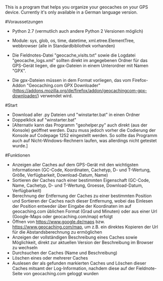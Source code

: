 ﻿This is a program that helps you organize your geocaches on your GPS device. Currently it's only available in a German language version.


#Voraussetzungen
* Python 2.7 (vermutlich auch andere Python 2 Versionen möglich)
* Module: sys, glob, os, time, datetime, xml.etree.ElementTree, webbrowser (alle in Standardbibliothek vorhanden)

* Die Fieldnotes-Datei "geocache_visits.txt" sowie die Logdatei "geocache_logs.xml" sollten direkt im angegebenen Ordner für das GPS-Gerät liegen, die gpx-Dateien in einem Unterordner mit Namen "GPX".
* Die gpx-Dateien müssen in dem Format vorliegen, das vom Firefox-Addon "Geocaching.com GPX Downloader" (https://addons.mozilla.org/de/firefox/addon/geocachingcom-gpx-downloader/) verwendet wird.


#Start
* Download aller .py Dateien und "winstarter.bat" in einen Ordner
* Doppelklick auf "winstarter.bat"
* [Alternativ kann das Programm "geohelper.py" auch direkt (aus der Konsole) geöffnet werden. Dazu muss jedoch vorher die Codierung der Konsole auf Codepage 1252 eingestellt werden.
So sollte das Programm auch auf Nicht-Windows-Rechnern laufen, was allerdings nicht getestet wurde.]


#Funktionen
* Anzeigen aller Caches auf dem GPS-Gerät mit den wichtigsten Informationen (GC-Code, Koordinaten, Cachetyp, D- und T-Wertung, Größe, Verfügbarkeit, Download-Datum, Name) 
* Sortieren der Caches nach einer bestimmten Eigenschaft (GC-Code, Name, Cachetyp, D- und T-Wertung, Groesse, Download-Datum, Verfügbarkeit)
* Berechnung der Entfernung der Caches zu einer bestimmten Position und Sortieren der Caches nach dieser Entfernung, 
wobei das Einlesen der Position entweder über Eingabe der Koordinaten im auf geocaching.com üblichen Format (Grad und Minuten) oder aus einer Url (Google-Maps oder geocaching.com/map) erfolgt
* Öffnen von https://www.google.de/maps bzw. https://www.geocaching.com/map, um z.B. ein direktes Kopieren der Url für die Abstandsberechnung zu ermöglichen 
* Anzeigen der vollständigen Beschreibung eines Caches sowie Möglichkeit, direkt zur aktuellen Version der Beschreibung im Browser zu wechseln
* Durchsuchen der Caches (Name und Beschreibung)
* Löschen eines oder mehrerer Caches
* Auslesen der als gefunden markierten Caches und Löschen dieser Caches mitsamt der Log-Information, nachdem diese auf der Fieldnote-Seite von geocaching.com geloggt wurden





